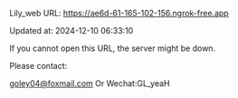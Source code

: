 Lily_web URL: https://ae6d-61-165-102-156.ngrok-free.app

Updated at: 2024-12-10 06:33:10

If you cannot open this URL, the server might be down.

Please contact: 

goley04@foxmail.com Or Wechat:GL_yeaH
